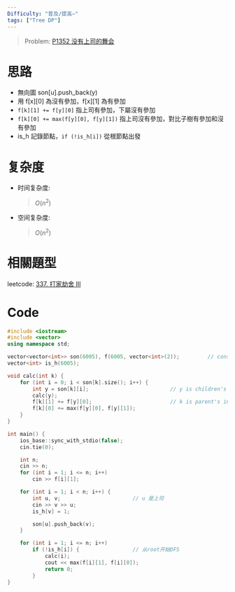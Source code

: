 ```yaml
---
Difficulty: "普及/提高−"
tags: ["Tree DP"]
---
```


> Problem: [P1352 没有上司的舞会](https://www.luogu.com.cn/problem/P1352)

# 思路

- 無向圖 son[u].push_back(y)
- 用 f[x][0] 為沒有參加，f[x][1] 為有參加
- `f[k][1] += f[y][0]` 指上司有參加，下屬沒有參加
- `f[k][0] += max(f[y][0], f[y][1])` 指上司沒有參加，對比子樹有參加和沒有參加
- is_h 記錄節點，`if (!is_h[i])` 從根節點出發

# 复杂度

- 时间复杂度:
  
  > $O(n^2)$

- 空间复杂度:
  
  > $O(n ^ 2)$

# 相關題型

leetcode: 
[337. 打家劫舍 III](https://leetcode.cn/problems/house-robber-iii/description/)

# Code

```cpp
#include <iostream>
#include <vector>
using namespace std;

vector<vector<int>> son(6005), f(6005, vector<int>(2));         // consider f is a tree
vector<int> is_h(6005);

void calc(int k) {
    for (int i = 0; i < son[k].size(); i++) {
        int y = son[k][i];                          // y is children's index
        calc(y);
        f[k][1] += f[y][0];                         // k is parent's index
        f[k][0] += max(f[y][0], f[y][1]);
    }
}

int main() {
    ios_base::sync_with_stdio(false);
    cin.tie(0);

    int n;
    cin >> n;
    for (int i = 1; i <= n; i++) 
        cin >> f[i][1];

    for (int i = 1; i < n; i++) {
        int u, v;                       // u 是上司
        cin >> v >> u;
        is_h[v] = 1;

        son[u].push_back(v);
    }

    for (int i = 1; i <= n; i++)
        if (!is_h[i]) {                 // 从root开始DFS
            calc(i);
            cout << max(f[i][1], f[i][0]);
            return 0;
        }
}
```